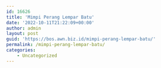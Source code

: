 ```yaml
---
id: 16626
title: 'Mimpi Perang Lempar Batu'
date: '2022-10-11T21:22:09+00:00'
author: admin
layout: post
guid: 'https://bos.awn.biz.id/mimpi-perang-lempar-batu/'
permalink: /mimpi-perang-lempar-batu/
categories:
    - Uncategorized
---
```


